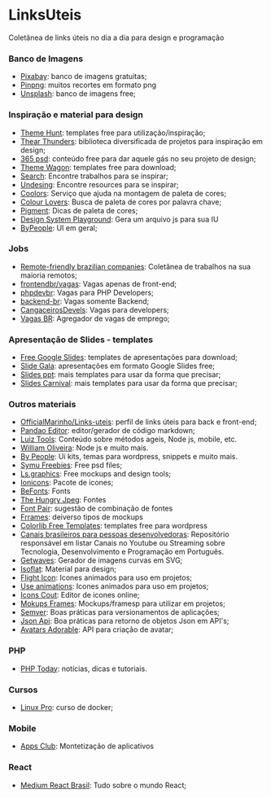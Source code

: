 # LinksUteis
Coletânea de links úteis no dia a dia para design e programação

### Banco de Imagens
- [Pixabay](https://pixabay.com): banco de imagens gratuitas;
- [Pinpng](https://www.pinpng.com/): muitos recortes em formato png
- [Unsplash](https://unsplash.com/): banco de imagens free;

### Inspiração e material para design
- [Theme Hunt](https://themehunt.com/items?start=21 "Theme Hunt"): templates free para utilização/inspiração;
- [Thear Thunders](https://www.thearthunters.com/ "Thear Thunders"): biblioteca diversificada de projetos para inspiração em design;
- [365 psd](https://pt.365psd.com/ "365 psd"): conteúdo free para dar aquele gás no seu projeto de design;
- [Theme Wagon](https://themewagon.com/theme_tag/free/): templates free para download;
- [Search](https://search.muz.li/): Encontre trabalhos para se inspirar;
- [Undesing](https://undesign.learn.uno/):  Encontre resources para se inspirar;
- [Coolors](https://coolors.co/): Serviço que ajuda na montagem de paleta de cores;
- [Colour Lovers](https://www.colourlovers.com): Busca de paleta de cores por palavra chave;
- [Pigment](https://pigment.shapefactory.co/): Dicas de paleta de cores;
- [Design System Playground](https://design-system-playground.netlify.com/): Gera um arquivo js para sua IU
- [ByPeople](https://www.bypeople.com/): UI em geral;

### Jobs
- [Remote-friendly brazilian companies](https://github.com/plingbr/remote-jobs-brazil "Remote-friendly brazilian companies"): Coletânea de trabalhos na sua maioria remotos;
- [frontendbr/vagas](https://github.com/frontendbr/vagas): Vagas apenas de front-end;
- [phpdevbr](https://github.com/phpdevbr): Vagas para PHP Developers;
- [backend-br](https://github.com/backend-br/vagas): Vagas somente Backend;
- [CangaceirosDevels](https://github.com/CangaceirosDevels/vagas_de_emprego/issues): Vagas para developers;
- [Vagas BR](https://vagasbr.netlify.com/#/): Agregador de vagas de emprego;

### Apresentação de Slides - templates
- [Free Google Slides](https://freegoogleslidestemplates.com/): templates de apresentações para download;
- [Slide Gala](https://slidesgala.com/): apresentações em formato Google Slides free;
- [Slides ppt](https://slidesppt.com): mais templates para usar da forma que precisar;
- [Slides Carnival](https://www.slidescarnival.com): mais templates para usar da forma que precisar;

### Outros materiais
- [OfficialMarinho/Links-uteis](https://github.com/OfficialMarinho/Links-uteis "OfficialMarinho/Links-uteis"): perfil de links úteis para back e front-end;
- [Pandao Editor](https://pandao.github.io/editor.md/en.html): editor/gerador de código markdown;
- [Luiz Tools](https://www.luiztools.com.br/): Conteúdo sobre métodos ageis, Node js, mobile, etc.
- [William Oliveira](https://woliveiras.com.br/): Node js e muito mais.
- [By People](https://www.bypeople.com/): Ui kits, temas para wordpress, snippets e muito mais.
- [Symu Freebies](https://symu.co/freebies/): Free psd files;
- [Ls.graphics](https://www.ls.graphics/free): Free mockups and design tools;
- [Ionicons](https://ionicons.com/): Pacote de icones;
- [BeFonts](https://befonts.com): Fonts
- [The Hungry Jpeg](https://thehungryjpeg.com/freebies): Fontes
- [Font Pair](https://fontpair.co/):  sugestão de combinação de fontes
- [Frrames](https://frrames.com): deiverso tipos de mockups
- [Colorlib Free Templates](https://colorlib.com/wp/templates/): templates free para wordpress
- [Canais brasileiros para pessoas desenvolvedoras](https://github.com/carolcodes/videos-pt.br-tecnologia): Repositório responsável em listar Canais no Youtube ou Streaming sobre Tecnologia, Desenvolvimento e Programação em Português.
- [Getwaves](https://getwaves.io/): Gerador de imagens curvas em SVG;
- [Isoflat](https://isoflat.com/): Material para design;
- [Flight Icon](https://www.flighticon.co): Icones animados para uso em projetos;
- [Use animations](https://useanimations.com): Icones animados para uso em projetos;
- [Icons Cout](https://iconscout.com/icon-editor/): Editor de icones online;
- [Mokups Frames](https://www.mokupframes.com/): Mockups/framesp para utilizar em projetos;
- [Semver](https://semver.org): Boas práticas para versionamentos de aplicações;
- [Json Api](https://jsonapi.org): Boa práticas para retorno de objetos Json em API's;
- [Avatars Adorable](http://avatars.adorable.io/): API para criação de avatar;

### PHP
- [PHP Today](https://www.phptoday.org/): notícias, dicas e tutoriais.

### Cursos
- [Linux Pro](https://www.linuxpro.com.br/2017/08/curso-de-docker-gratis/): curso de docker;

### Mobile
- [Apps Club](http://www.appsclub.com/): Montetização de aplicativos

### React
- [Medium React Brasil](https://medium.com/reactbrasil): Tudo sobre o mundo React;
